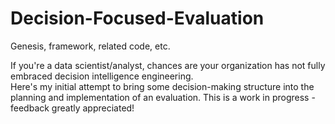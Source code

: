 # Decision-Focused-Evaluation
Genesis, framework, related code, etc.

If you're a data scientist/analyst, chances are your organization has not fully embraced decision intelligence engineering.  
Here's my initial attempt to bring some decision-making structure into the planning and implementation of an evaluation.
This is a work in progress - feedback greatly appreciated!
